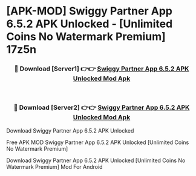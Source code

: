 # [APK-MOD] Swiggy Partner App 6.5.2 APK Unlocked - [Unlimited Coins No Watermark Premium] 17z5n



<div align="center">
<h3>🔴 Download [Server1] 👉👉 <a href="https://momento.my/?title=Swiggy_Partner_App_6.5.2_APK_Unlocked">Swiggy Partner App 6.5.2 APK Unlocked Mod Apk</a></h3><br>

<h3>🔴 Download [Server2] 👉👉 <a href="https://momento.my/?title=Swiggy_Partner_App_6.5.2_APK_Unlocked">Swiggy Partner App 6.5.2 APK Unlocked Mod Apk</a></h3>
</div>



Download Swiggy Partner App 6.5.2 APK Unlocked 

Free APK MOD Swiggy Partner App 6.5.2 APK Unlocked [Unlimited Coins No Watermark Premium]

Download Swiggy Partner App 6.5.2 APK Unlocked [Unlimited Coins No Watermark Premium] Mod For Android
